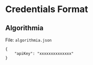 # Credentials Format

## Algorithmia

File: `algorithmia.json`
```
{
    "apiKey": "xxxxxxxxxxxxxx"
}
```